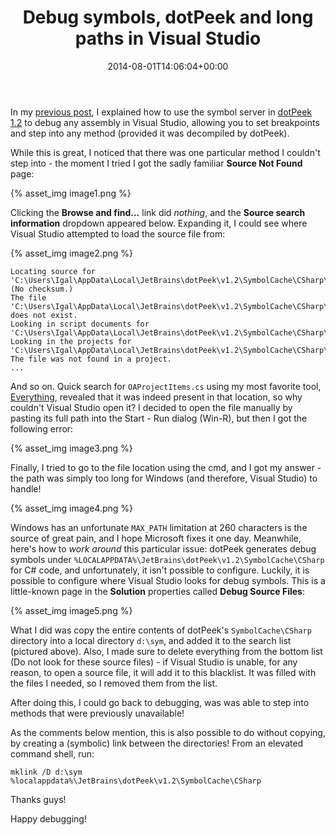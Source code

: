 ﻿---
title: Debug symbols, dotPeek and long paths in Visual Studio
date: 2014-08-01T14:06:04+00:00
---
In my [previous post](/2014/07/how-to-debug-anything-with-visual-studio-and-jetbrains-dotpeek-v1-2/), I explained how to use the symbol server in [dotPeek 1.2](http://www.jetbrains.com/decompiler/) to debug any assembly in Visual Studio, allowing you to set breakpoints and step into any method (provided it was decompiled by dotPeek).

<!-- more -->

While this is great, I noticed that there was one particular method I couldn't step into - the moment I tried I got the sadly familiar **Source Not Found** page:

{% asset_img image1.png %}

Clicking the **Browse and find...** link did _nothing_, and the **Source search information** dropdown appeared below. Expanding it, I could see where Visual Studio attempted to load the source file from:

{% asset_img image2.png %}

```
Locating source for 'C:\Users\Igal\AppData\Local\JetBrains\dotPeek\v1.2\SymbolCache\CSharp\Microsoft.VisualStudio.ProjectSystem.VS.Implementation.pdb\538887009A094E419882756878C69B2A1\Microsoft.VisualStudio.ProjectSystem.VS.Implementation\VisualStudio\ProjectSystem\VS\Implementation\Package\Automation\OAProjectItems.cs'. (No checksum.)
The file 'C:\Users\Igal\AppData\Local\JetBrains\dotPeek\v1.2\SymbolCache\CSharp\Microsoft.VisualStudio.ProjectSystem.VS.Implementation.pdb\538887009A094E419882756878C69B2A1\Microsoft.VisualStudio.ProjectSystem.VS.Implementation\VisualStudio\ProjectSystem\VS\Implementation\Package\Automation\OAProjectItems.cs' does not exist.
Looking in script documents for 'C:\Users\Igal\AppData\Local\JetBrains\dotPeek\v1.2\SymbolCache\CSharp\Microsoft.VisualStudio.ProjectSystem.VS.Implementation.pdb\538887009A094E419882756878C69B2A1\Microsoft.VisualStudio.ProjectSystem.VS.Implementation\VisualStudio\ProjectSystem\VS\Implementation\Package\Automation\OAProjectItems.cs'...
Looking in the projects for 'C:\Users\Igal\AppData\Local\JetBrains\dotPeek\v1.2\SymbolCache\CSharp\Microsoft.VisualStudio.ProjectSystem.VS.Implementation.pdb\538887009A094E419882756878C69B2A1\Microsoft.VisualStudio.ProjectSystem.VS.Implementation\VisualStudio\ProjectSystem\VS\Implementation\Package\Automation\OAProjectItems.cs'.
The file was not found in a project.
...
```

And so on. Quick search for `OAProjectItems.cs` using my most favorite tool, [Everything](http://www.voidtools.com/), revealed that it was indeed present in that location, so why couldn't Visual Studio open it? I decided to open the file manually by pasting its full path into the Start - Run dialog (Win-R), but then I got the following error:

{% asset_img image3.png %}

Finally, I tried to go to the file location using the cmd, and I got my answer - the path was simply too long for Windows (and therefore, Visual Studio) to handle!

{% asset_img image4.png %}

Windows has an unfortunate `MAX_PATH` limitation at 260 characters is the source of great pain, and I hope Microsoft fixes it one day. Meanwhile, here's how to *work around* this particular issue: dotPeek generates debug symbols under `%LOCALAPPDATA%\JetBrains\dotPeek\v1.2\SymbolCache\CSharp` for C# code, and unfortunately, it isn't possible to configure. Luckily, it is possible to configure where Visual Studio looks for debug symbols. This is a little-known page in the **Solution** properties called **Debug Source Files**:

{% asset_img image5.png %}

What I did was copy the entire contents of dotPeek's `SymbolCache\CSharp` directory into a local directory `d:\sym`, and added it to the search list (pictured above). Also, I made sure to delete everything from the bottom list (Do not look for these source files) - if Visual Studio is unable, for any reason, to open a source file, it will add it to this blacklist. It was filled with the files I needed, so I removed them from the list.

After doing this, I could go back to debugging, was was able to step into methods that were previously unavailable!

As the comments below mention, this is also possible to do without copying, by creating a (symbolic) link between the directories! From an elevated command shell, run:

```
mklink /D d:\sym %localappdata%\JetBrains\dotPeek\v1.2\SymbolCache\CSharp
```

Thanks guys!

Happy debugging!
